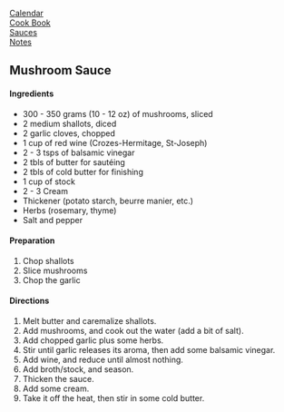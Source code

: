 [Calendar](https://github.com/vmsmith/EDT/blob/master/calendar.md)     
[Cook Book](https://github.com/vmsmith/CookBook/blob/master/README.md)      
[Sauces](https://github.com/vmsmith/CookBook/blob/master/sauces.md)      
[Notes](https://github.com/vmsmith/CookBook/blob/master/notes.md)      

## Mushroom Sauce   

#### Ingredients    
* 300 - 350 grams (10 - 12 oz) of mushrooms, sliced    
* 2 medium shallots, diced   
* 2 garlic cloves, chopped      
* 1 cup of red wine (Crozes-Hermitage, St-Joseph)   
* 2 - 3 tsps of balsamic vinegar
* 2 tbls of butter for sautéing
* 2 tbls of cold butter for finishing   
* 1 cup of stock
* 2 - 3 Cream
* Thickener (potato starch, beurre manier, etc.)
* Herbs (rosemary, thyme)  
* Salt and pepper   

#### Preparation    
1. Chop shallots
2. Slice mushrooms   
3. Chop the garlic   

#### Directions   
1. Melt butter and caremalize shallots.
2. Add mushrooms, and cook out the water (add a bit of salt).  
3. Add chopped garlic plus some herbs.
4. Stir until garlic releases its aroma, then add some balsamic vinegar.
5. Add wine, and reduce until almost nothing.
6. Add broth/stock, and season.   
7. Thicken the sauce.
8. Add some cream.
9. Take it off the heat, then stir in some cold butter.   
